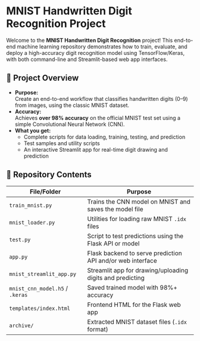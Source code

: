 # MNIST Handwritten Digit Recognition Project

Welcome to the **MNIST Handwritten Digit Recognition** project! This end-to-end machine learning repository demonstrates how to train, evaluate, and deploy a high-accuracy digit recognition model using TensorFlow/Keras, with both command-line and Streamlit-based web app interfaces.

## 📝 Project Overview

- **Purpose:**  
  Create an end-to-end workflow that classifies handwritten digits (0–9) from images, using the classic MNIST dataset.
- **Accuracy:**  
  Achieves **over 98% accuracy** on the official MNIST test set using a simple Convolutional Neural Network (CNN).
- **What you get:**  
  - Complete scripts for data loading, training, testing, and prediction
  - Test samples and utility scripts
  - An interactive Streamlit app for real-time digit drawing and prediction

## 📂 Repository Contents

| File/Folder               | Purpose                                                      |
|---------------------------|--------------------------------------------------------------|
| `train_mnist.py`          | Trains the CNN model on MNIST and saves the model file       |
| `mnist_loader.py`         | Utilities for loading raw MNIST `.idx` files                 |
| `test.py`                 | Script to test predictions using the Flask API or model      |
| `app.py`                  | Flask backend to serve prediction API and/or web interface   |
| `mnist_streamlit_app.py`  | Streamlit app for drawing/uploading digits and predicting    |
| `mnist_cnn_model.h5` / `.keras` | Saved trained model with 98%+ accuracy             |
| `templates/index.html`    | Frontend HTML for the Flask web app                          |
| `archive/`                | Extracted MNIST dataset files (`.idx` format)                |
